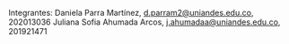 Integrantes:
Daniela Parra Martínez, d.parram2@uniandes.edu.co, 202013036
Juliana Sofia Ahumada Arcos, j.ahumadaa@uniandes.edu.co, 201921471

